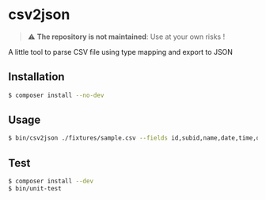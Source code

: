 # csv2json

> :warning: **The repository is not maintained**: Use at your own risks !

A little tool to parse CSV file using type mapping and export to JSON 

## Installation
```bash
$ composer install --no-dev
```

## Usage
```bash
$ bin/csv2json ./fixtures/sample.csv --fields id,subid,name,date,time,datetime,length,valid,invalid --aggregate length --desc ./fixtures/description.txt --pretty
```

## Test
```bash
$ composer install --dev
$ bin/unit-test
```
